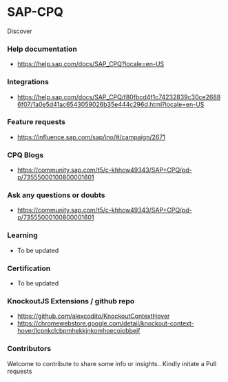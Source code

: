 # SAP-CPQ
Discover


### Help documentation
* https://help.sap.com/docs/SAP_CPQ?locale=en-US

### Integrations
* https://help.sap.com/docs/SAP_CPQ/f80fbcd4f1c74232839c30ce26886f07/1a0e5d41ac6543059026b35e444c296d.html?locale=en-US

### Feature requests
* https://influence.sap.com/sap/ino/#/campaign/2671

### CPQ Blogs
* https://community.sap.com/t5/c-khhcw49343/SAP+CPQ/pd-p/73555000100800001601

### Ask any questions or doubts
* https://community.sap.com/t5/c-khhcw49343/SAP+CPQ/pd-p/73555000100800001601

### Learning
* To be updated

### Certification
* To be updated


### KnockoutJS Extensions / github repo
* https://github.com/alexcodito/KnockoutContextHover
* https://chromewebstore.google.com/detail/knockout-context-hover/lcpnkclcbpmhekkjnkomhoecoiobbejf



### Contributors
Welcome to contribute to share some info or insights.. Kindly initate a Pull requests
